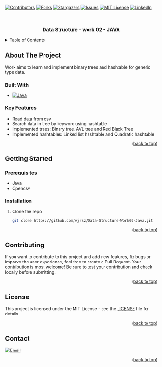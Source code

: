 <a name="readme-top"></a>



[![Contributors][contributors-shield]][contributors-url]
[![Forks][forks-shield]][forks-url]
[![Stargazers][stars-shield]][stars-url]
[![Issues][issues-shield]][issues-url]
[![MIT License][license-shield]][license-url]
[![LinkedIn][linkedin-shield]][linkedin-url]



<!-- PROJECT LOGO -->
<br />
<div align="center">

<h3 align="center">Data Structure - work 02 - JAVA</h3>

</div>

<!-- TABLE OF CONTENTS -->
<details>
  <summary>Table of Contents</summary>
  <ol>
    <li>
      <a href="#about-the-project">About The Project</a>
      <ul>
        <li><a href="#built-with">Built With</a></li>
        <li><a href="#key-features">Key Features</a></li>
      </ul>
    </li>
    <li>
      <a href="#getting-started">Getting Started</a>
      <ul>
        <li><a href="#prerequisites">Prerequisites</a></li>
        <li><a href="#installation">Installation</a></li>
      </ul>
    </li>
    <li><a href="#contributing">Contributing</a></li>
    <li><a href="#license">License</a></li>
    <li><a href="#contact">Contact</a></li>
  </ol>
</details>



<!-- ABOUT THE PROJECT -->
## About The Project

Work aims to learn and implement binary trees and hashtable for generic type data.



### Built With

* [![Java][Java]][Java-url]



### Key Features

<ul>
    <li>Read data from csv</li>
    <li>Search data in tree by keyword using hashtable</li>
    <li>Implemented trees: Binary tree, AVL tree and Red Black Tree</li>
    <li>Implemented hashtables: Linked list hashtable and Quadratic hashtable</li>
</ul>

<p align="right">(<a href="#readme-top">back to top</a>)</p>



<!-- GETTING STARTED -->
## Getting Started

### Prerequisites

* Java
* Opencsv

### Installation

1. Clone the repo
   ```sh
   git clone https://github.com/vjrsz/Data-Structure-Work02-Java.git
   ```

<p align="right">(<a href="#readme-top">back to top</a>)</p>


<!-- CONTRIBUTING -->
## Contributing

If you want to contribute to this project and add new features, fix bugs or improve the user experience, feel free to create a Pull Request. Your contribution is most welcome! Be sure to test your contribution and check locally before submitting.

<p align="right">(<a href="#readme-top">back to top</a>)</p>



<!-- LICENSE -->
## License

This project is licensed under the MIT License - see the <a href="./LICENSE">LICENSE</a> file for details.

<p align="right">(<a href="#readme-top">back to top</a>)</p>



<!-- CONTACT -->
## Contact
[![Email][email]][email-url]

<p align="right">(<a href="#readme-top">back to top</a>)</p>



<!-- MARKDOWN LINKS & IMAGES -->
<!-- https://www.markdownguide.org/basic-syntax/#reference-style-links -->
[contributors-shield]: https://img.shields.io/github/contributors/vjrsz/Data-Structure-Work02-Java.svg?style=for-the-badge
[contributors-url]: https://github.com/vjrsz/Data-Structure-Work02-Java/graphs/contributors
[forks-shield]: https://img.shields.io/github/forks/vjrsz/Data-Structure-Work02-Java.svg?style=for-the-badge
[forks-url]: https://github.com/vjrsz/Data-Structure-Work02-Java/network/members
[stars-shield]: https://img.shields.io/github/stars/vjrsz/Data-Structure-Work02-Java.svg?style=for-the-badge
[stars-url]: https://github.com/vjrsz/Data-Structure-Work02-Java/stargazers
[issues-shield]: https://img.shields.io/github/issues/vjrsz/Data-Structure-Work02-Java.svg?style=for-the-badge
[issues-url]: https://github.com/vjrsz/Data-Structure-Work02-Java/issues
[license-shield]: https://img.shields.io/github/license/vjrsz/Data-Structure-Work02-Java.svg?style=for-the-badge
[license-url]: https://github.com/vjrsz/Data-Structure-Work02-Java/blob/master/LICENSE.txt
[linkedin-shield]: https://img.shields.io/badge/-LinkedIn-black.svg?style=for-the-badge&logo=linkedin&colorB=555
[linkedin-url]: https://linkedin.com/in/vjrsz
[email]: https://img.shields.io/badge/Email-000000?style=for-the-badge&logo=gmail&logoColor=white
[email-url]: mailto:vjrszx@gmail.com

[product-screenshot]: images/screenshot.png

[Java]: https://img.shields.io/badge/Java-20232A?style=for-the-badge&logo=openjdk&logoColor=61DAFB
[Java-url]: https://www.java.com/pt-BR/
